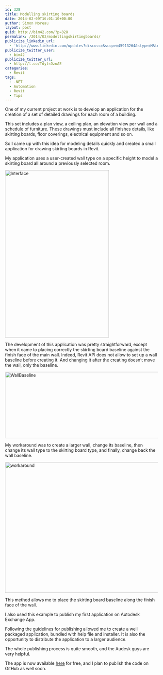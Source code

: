 ```yaml
---
id: 328
title: Modelling skirting boards
date: 2014-02-09T16:01:10+00:00
author: Simon Moreau
layout: post
guid: http://bim42.com/?p=328
permalink: /2014/02/modellingskirtingboards/
publicize_linkedin_url:
  - 'http://www.linkedin.com/updates?discuss=&scope=45913264&stype=M&topic=5838310424743149568&type=U&a=uXcy'
publicize_twitter_user:
  - bim42
publicize_twitter_url:
  - http://t.co/TdylsOzoAE
categories:
  - Revit
tags:
  - .NET
  - Automation
  - Revit
  - Tips
---
```

One of my current project at work is to develop an application for the creation of a set of detailed drawings for each room of a building.

This set includes a plan view, a ceiling plan, an elevation view per wall and a schedule of furniture. These drawings must include all finishes details, like skirting boards, floor coverings, electrical equipment and so on.

So I came up with this idea for modeling details quickly and created a small application for drawing skirting boards in Revit.

My application uses a user-created wall type on a specific height to model a skirting board all around a previously selected room.

[<img class="aligncenter size-full wp-image-330" alt="Interface" src="http://bim42.com/wp-content/uploads/2014/02/interface.png" width="342" height="551" srcset="https://bim42.com/wp-content/uploads/2014/02/interface.png 342w, https://bim42.com/wp-content/uploads/2014/02/interface-186x300.png 186w" sizes="(max-width: 342px) 100vw, 342px" />](http://bim42.com/wp-content/uploads/2014/02/interface.png)

The development of this application was pretty straightforward, except when it came to placing correctly the skirting board baseline against the finish face of the main wall. Indeed, Revit API does not allow to set up a wall baseline before creating it. And changing it after the creating doesn’t move the wall, only the baseline.

[<img class="aligncenter size-full wp-image-331" alt="WallBaseline" src="http://bim42.com/wp-content/uploads/2014/02/wallbaseline.png" width="584" height="218" srcset="https://bim42.com/wp-content/uploads/2014/02/wallbaseline.png 600w, https://bim42.com/wp-content/uploads/2014/02/wallbaseline-300x112.png 300w" sizes="(max-width: 584px) 100vw, 584px" />](http://bim42.com/wp-content/uploads/2014/02/wallbaseline.png)

My workaround was to create a larger wall, change its baseline, then change its wall type to the skirting board type, and finally, change back the wall baseline.

[<img class="aligncenter size-full wp-image-332" alt="workaround" src="http://bim42.com/wp-content/uploads/2014/02/workaround.png" width="584" height="430" srcset="https://bim42.com/wp-content/uploads/2014/02/workaround.png 1000w, https://bim42.com/wp-content/uploads/2014/02/workaround-300x221.png 300w" sizes="(max-width: 584px) 100vw, 584px" />](http://bim42.com/wp-content/uploads/2014/02/workaround.png)

This method allows me to place the skirting board baseline along the finish face of the wall.

I also used this example to publish my first application on Autodesk Exchange App.
  
Following the guidelines for publishing allowed me to create a well packaged application, bundled with help file and installer. It is also the opportunity to distribute the application to a larger audience.

The whole publishing process is quite smooth, and the Audesk guys are very helpful.

The app is now available [here](http://apps.exchange.autodesk.com/RVT/en/Detail/Index?id=appstore.exchange.autodesk.com%3aroomfinishing_windows32and64%3aen "Room Finishing") for free, and I plan to publish the code on GitHub as well soon.